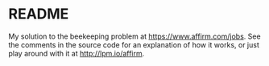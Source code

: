 README
======
My solution to the beekeeping problem at https://www.affirm.com/jobs. See the comments in the source code for an explanation of how it works, or just play around with it at http://lpm.io/affirm.
